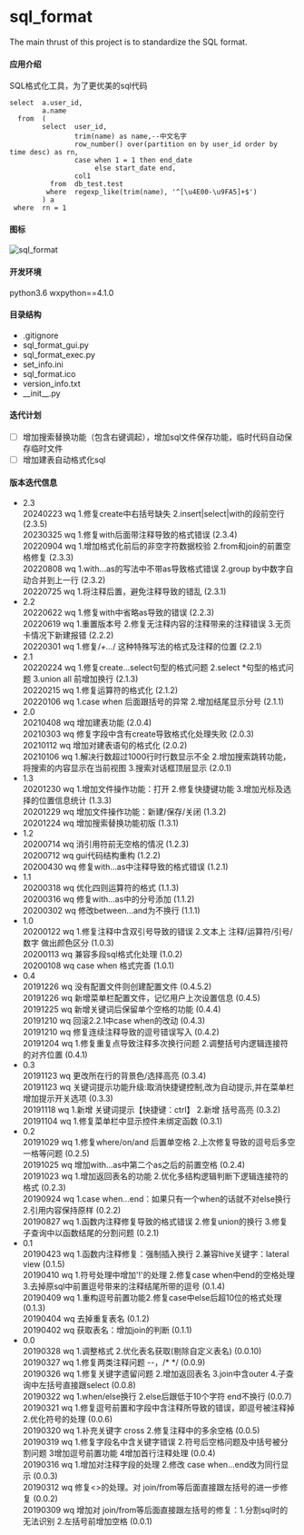 # sql_format
The main thrust of this project is to standardize the SQL format.

#### 应用介绍
SQL格式化工具，为了更优美的sql代码
```
select  a.user_id,
        a.name
  from  (
        select  user_id,
                trim(name) as name,--中文名字
                row_number() over(partition on by user_id order by time desc) as rn,
                case when 1 = 1 then end_date
                     else start_date end,
                col1
          from  db_test.test
         where  regexp_like(trim(name), '^[\u4E00-\u9FA5]+$')
        ) a
 where  rn = 1
```

#### 图标
![sql_format](https://github.com/WAYDN/sql_format/blob/master/sql_format.ico)

#### 开发环境
python3.6
wxpython==4.1.0

#### 目录结构
- .gitignore
- sql_format_gui.py <!--GUI界面-->
- sql_format_exec.py<!--实际执行文件-->
- set_info.ini<!--设置信息-->
- sql_format.ico
- version_info.txt
- \_\_init\_\_.py

#### 迭代计划
- [ ] 增加搜索替换功能（包含右键调起），增加sql文件保存功能，临时代码自动保存临时文件
- [ ] 增加建表自动格式化sql

#### 版本迭代信息
- 2.3
<br>20240223 wq 1.修复create中右括号缺失 2.insert|select|with的段前空行 (2.3.5)
<br>20230325 wq 1.修复with后面带注释导致的格式错误 (2.3.4)
<br>20220904 wq 1.增加格式化前后的非空字符数据校验 2.from和join的前置空格修复 (2.3.3)
<br>20220808 wq 1.with...as的写法中不带as导致格式错误 2.group by中数字自动合并到上一行 (2.3.2)
<br>20220725 wq 1.将注释后置，避免注释导致的错乱 (2.3.1)
- 2.2
<br>20220622 wq 1.修复with中省略as导致的错误 (2.2.3)
<br>20220619 wq 1.重置版本号 2.修复无注释内容的注释带来的注释错误 3.无页卡情况下新建报错 (2.2.2)
<br>20220301 wq 1.修复/*+...*/ 这种特殊写法的格式及注释的位置 (2.2.1)
- 2.1
<br>20220224 wq 1.修复create...select句型的格式问题 2.select *句型的格式问题 3.union all 前增加换行 (2.1.3)
<br>20220215 wq 1.修复运算符的格式化 (2.1.2)
<br>20220106 wq 1.case when 后面跟括号的异常 2.增加结尾显示分号 (2.1.1)
- 2.0
<br>20210408 wq 增加建表功能 (2.0.4)
<br>20210303 wq 修复字段中含有create导致格式化处理失败 (2.0.3)
<br>20210112 wq 增加对建表语句的格式化 (2.0.2)
<br>20210106 wq 1.解决行数超过1000行时行数显示不全 2.增加搜索跳转功能，将搜索的内容显示在当前视图 3.搜索对话框顶层显示 (2.0.1)
- 1.3
<br>20201230 wq 1.增加文件操作功能：打开 2.修复快捷键功能 3.增加光标及选择的位置信息统计 (1.3.3)
<br>20201229 wq 增加文件操作功能：新建/保存/关闭 (1.3.2)
<br>20201224 wq 增加搜索替换功能初版 (1.3.1)
- 1.2
<br>20200714 wq 消引用符前无空格的情况 (1.2.3)
<br>20200712 wq gui代码结构重构 (1.2.2)
<br>20200430 wq 修复with...as中注释导致的格式错误 (1.2.1)
- 1.1
<br>20200318 wq 优化四则运算符的格式 (1.1.3)
<br>20200316 wq 修复with...as中的分号添加 (1.1.2)
<br>20200302 wq 修改between...and为不换行 (1.1.1)
- 1.0
<br>20200122 wq 1.修复注释中含双引号导致的错误 2.文本上 注释/运算符/引号/数字 做出颜色区分 (1.0.3)
<br>20200113 wq 兼容多段sql格式化处理 (1.0.2)
<br>20200108 wq case when 格式完善 (1.0.1)
- 0.4
<br>20191226 wq 没有配置文件则创建配置文件 (0.4.5.2)
<br>20191226 wq 新增菜单栏配置文件，记忆用户上次设置信息 (0.4.5)
<br>20191225 wq 新增关键词后保留单个空格的功能 (0.4.4)
<br>20191210 wq 回滚2.2.1中case when的改动 (0.4.3)
<br>20191210 wq 修复连续注释导致的逗号错误写入 (0.4.2)
<br>20191204 wq 1.修复重复点导致注释多次换行问题 2.调整括号内逻辑连接符的对齐位置 (0.4.1)
- 0.3
<br>20191123 wq 更改所在行的背景色/选择高亮 (0.3.4)
<br>20191123 wq 关键词提示功能升级:取消快捷键控制,改为自动提示,并在菜单栏增加提示开关选项 (0.3.3)
<br>20191118 wq 1.新增 关键词提示【快捷键：ctrl】 2.新增 括号高亮 (0.3.2)
<br>20191104 wq 1.修复菜单栏中显示控件未绑定函数 (0.3.1)
- 0.2
<br>20191029 wq 1.修复where/on/and 后置单空格 2.上次修复导致的逗号后多空一格等问题 (0.2.5)
<br>20191025 wq 增加with...as中第二个as之后的前置空格 (0.2.4)
<br>20191023 wq 1.增加返回表名的功能 2.优化多结构逻辑判断下逻辑连接符的格式 (0.2.3)
<br>20190924 wq 1.case when...end：如果只有一个when的话就不对else换行 2.引用内容保持原样 (0.2.2)
<br>20190827 wq 1.函数内注释修复导致的格式错误 2.修复union的换行 3.修复子查询中以函数结尾的分割问题 (0.2.1)
- 0.1
<br>20190423 wq 1.函数内注释修复：强制插入换行 2.兼容hive关键字：lateral view (0.1.5)
<br>20190410 wq 1.符号处理中增加'!'的处理 2.修复case when中end的空格处理 3.去掉原sql中前置逗号带来的注释结尾所带的逗号 (0.1.4)
<br>20190409 wq 1.重构逗号前置功能2.修复case中else后超10位的格式处理 (0.1.3)
<br>20190404 wq 去掉重复表名 (0.1.2)
<br>20190402 wq 获取表名：增加join的判断 (0.1.1)
- 0.0
<br>20190328 wq 1.调整格式 2.优化表名获取(剔除自定义表名) (0.0.10)
<br>20190327 wq 1.修复两类注释问题 --，/* */ (0.0.9)
<br>20190326 wq 1.修复关键字遗留问题 2.增加返回表名 3.join中含outer 4.子查询中左括号直接跟select (0.0.8)
<br>20190322 wq 1.when/else换行 2.else后跟低于10个字符 end不换行 (0.0.7)
<br>20190321 wq 1.修复逗号前置和字段中含注释所导致的错误，即逗号被注释掉 2.优化符号的处理 (0.0.6)
<br>20190320 wq 1.补充关键字 cross 2.修复注释中的多余空格 (0.0.5)
<br>20190319 wq 1.修复字段名中含关键字错误 2.符号后空格问题及中括号被分割问题 3增加逗号前置功能 4增加首行注释处理 (0.0.4)
<br>20190316 wq 1.增加对注释字段的处理 2.修改 case when...end改为同行显示 (0.0.3)
<br>20190312 wq 修复<>的处理。对 join/from等后面直接跟左括号的进一步修复 (0.0.2)
<br>20190309 wq 增加对 join/from等后面直接跟左括号的修复：1.分割sql时的无法识别 2.左括号前增加空格 (0.0.1)
